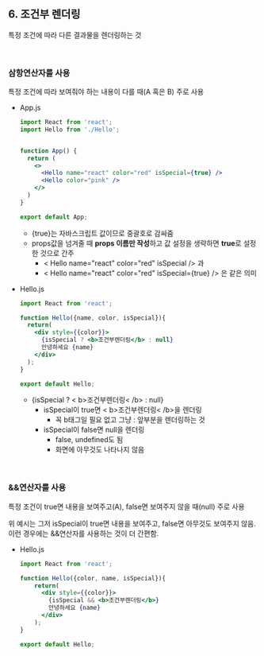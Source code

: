 ## 6. 조건부 렌더링

특정 조건에 따라 다른 결과물을 렌더링하는 것

<br>

### 삼항연산자를 사용

특정 조건에 따라 보여줘야 하는 내용이 다를 때(A 혹은 B) 주로 사용

- App.js

  ```jsx
  import React from 'react';
  import Hello from './Hello';
  
  
  function App() {
    return (
      <>
        <Hello name="react" color="red" isSpecial={true} />
        <Hello color="pink" />
      </>
    )
  }
  
  export default App;
  ```

  - {true}는 자바스크립트 값이므로 중괄호로 감싸줌
  - props값을 넘겨줄 때 **props 이름만 작성**하고 값 설정을 생략하면 **true**로 설정한 것으로 간주
    - < Hello name="react" color="red" isSpecial /> 과
    - < Hello name="react" color="red" isSpecial={true} /> 은 같은 의미

- Hello.js

  ```jsx
  import React from 'react';
  
  function Hello({name, color, isSpecial}){
    return(
      <div style={{color}}>
        {isSpecial ? <b>조건부렌더링</b> : null}
        안녕하세요 {name}
      </div>
    );
  }
  
  export default Hello;
  ```

  - {isSpecial ? < b>조건부렌더링< /b> : null}
    - isSpecial이 true면 < b>조건부렌더링< /b>을 렌더링
      - 꼭 b태그일 필요 없고 그냥 : 앞부분을 렌더링하는 것
    - isSpecial이 false면 null을 렌더링
      - false, undefined도 됨
      - 화면에 아무것도 나타나지 않음

<br>

### &&연산자를 사용

특정 조건이 true면 내용을 보여주고(A), false면 보여주지 않을 때(null) 주로 사용



위 예시는 그저 isSpecial이 true면 내용을 보여주고, false면 아무것도 보여주지 않음. 이런 경우에는 &&연산자를 사용하는 것이 더 간편함.

- Hello.js

  ```jsx
  import React from 'react';
  
  function Hello({color, name, isSpecial}){
      return(
        <div style={{color}}>
          {isSpecial && <b>조건부렌더링</b>}
          안녕하세요 {name}
        </div>
      );
  }
  
  export default Hello;
  ```

  
